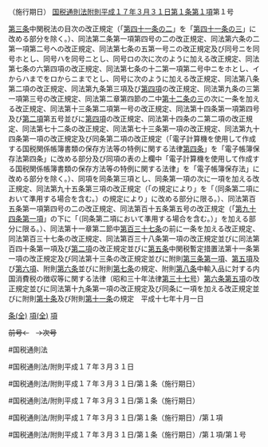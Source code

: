 （施行期日）
[国税通則法附則平成１７年３月３１日第１条第１項](国税通則法＿＿＿＿附則平成１７年３月３１日第１条第１項)第１号

[第三条](国税通則法＿＿＿＿附則平成１７年３月３１日第３条第１項)中関税法の目次の改正規定（「[第四十一条の二](国税通則法＿＿＿＿附則平成１７年３月３１日第４１条の２第１項)」を「[第四十一条の三](国税通則法＿＿＿＿附則平成１７年３月３１日第４１条の３第１項)」に改める部分を除く。）、同法第二条第一項第四号の二の改正規定、同法第六条の二第一項第二号ヘの改正規定、同法第七条の五第一号ニの改正規定及び同号ニを同号ホとし、同号ハを同号ニとし、同号ロの次に次のように加える改正規定、同法第七条の六第四項の改正規定、同法第七条の十二第一項第二号中ニをホとし、イからハまでをロからニまでとし、同号に次のように加える改正規定、同法第八条第二項の改正規定、同法第九条第三項及び[第四項](国税通則法＿＿＿＿附則平成１７年３月３１日第１条第４項)の改正規定、同法第九条の三第一項第三号の改正規定、同法第二章第四節の二中[第十二条の三](国税通則法＿＿＿＿附則平成１７年３月３１日第１２条の３第１項)の次に一条を加える改正規定、同法第十三条第二項第一号の改正規定、同法第十四条第一項第四号及び[第二項](国税通則法＿＿＿＿附則平成１７年３月３１日第１条第２項)第五号並びに[第四項](国税通則法＿＿＿＿附則平成１７年３月３１日第１条第４項)の改正規定、同法第十四条の二第二項の改正規定、同法第七十二条の改正規定、同法第七十三条第一項の改正規定、同法第九十四条第一項の改正規定及び同条第二項の改正規定（「電子計算機を使用して作成する国税関係帳簿書類の保存方法等の特例に関する法律[第四条](国税通則法＿＿＿＿附則平成１７年３月３１日第４条第１項)」を「電子帳簿保存法第四条」に改める部分及び同項の表の上欄中「電子計算機を使用して作成する国税関係帳簿書類の保存方法等の特例に関する法律」を「電子帳簿保存法」に改める部分を除く。）、同項を同条第三項とし、同条第一項の次に一項を加える改正規定、同法第九十五条第三項の改正規定（「の規定により」を「（同条第二項において準用する場合を含む。）の規定により」に改める部分に限る。）、同法第百五条第一項第四号の二の改正規定、同法第百十五条第五号の改正規定（「[第九十四条第一項](国税通則法＿＿＿＿附則平成１７年３月３１日第９４条第１項)」の下に「（同条第二項において準用する場合を含む。）」を加える部分に限る。）、同法第十一章第二節中[第百三十七条](国税通則法＿＿＿＿附則平成１７年３月３１日第１３７条第１項)の前に一条を加える改正規定、同法第百三十七条の改正規定、同法第百三十八条第一項の改正規定並びに同法第百四十条第一項及び[第二項](国税通則法＿＿＿＿附則平成１７年３月３１日第１条第２項)の改正規定並びに[第五条](国税通則法＿＿＿＿附則平成１７年３月３１日第５条第１項)中関税暫定措置法第十一条第一項の改正規定及び同法第十三条の改正規定並びに附則[第三条第一項](国税通則法＿＿＿＿附則平成１７年３月３１日第３条第１項)、[第五項](国税通則法＿＿＿＿附則平成１７年３月３１日第１条第５項)及び[第六項](国税通則法＿＿＿＿附則平成１７年３月３１日第１条第６項)、附則[第六条](国税通則法＿＿＿＿附則平成１７年３月３１日第６条第１項)並びに附則[第七条](国税通則法＿＿＿＿附則平成１７年３月３１日第７条第１項)の規定、附則[第八条](国税通則法＿＿＿＿附則平成１７年３月３１日第８条第１項)中輸入品に対する内国消費税の徴収等に関する法律（昭和三十年法律[第三十七号](国税通則法＿＿＿＿附則平成１７年３月３１日第１条第１項第３７号)）[第六条第五項](国税通則法＿＿＿＿附則平成１７年３月３１日第６条第５項)の改正規定並びに同法第十九条第一項の改正規定及び同条に一項を加える改正規定並びに附則[第十条](国税通則法＿＿＿＿附則平成１７年３月３１日第１０条第１項)及び附則[第十一条](国税通則法＿＿＿＿附則平成１７年３月３１日第１１条第１項)の規定　平成十七年十月一日

[条(全)](国税通則法＿＿＿＿附則平成１７年３月３１日第１条_.md)    [項(全)](国税通則法＿＿＿＿附則平成１７年３月３１日第１条第１項_.md)    [項](国税通則法＿＿＿＿附則平成１７年３月３１日第１条第１項.md)

~~前号←~~　~~→次号~~

#国税通則法

#国税通則法/附則平成１７年３月３１日

#国税通則法/附則平成１７年３月３１日/第１条（施行期日）

#国税通則法/附則平成１７年３月３１日/第１条（施行期日）

#国税通則法/附則平成１７年３月３１日/第１条（施行期日）/第１項

#国税通則法/附則平成１７年３月３１日/第１条（施行期日）/第１項/第１号

